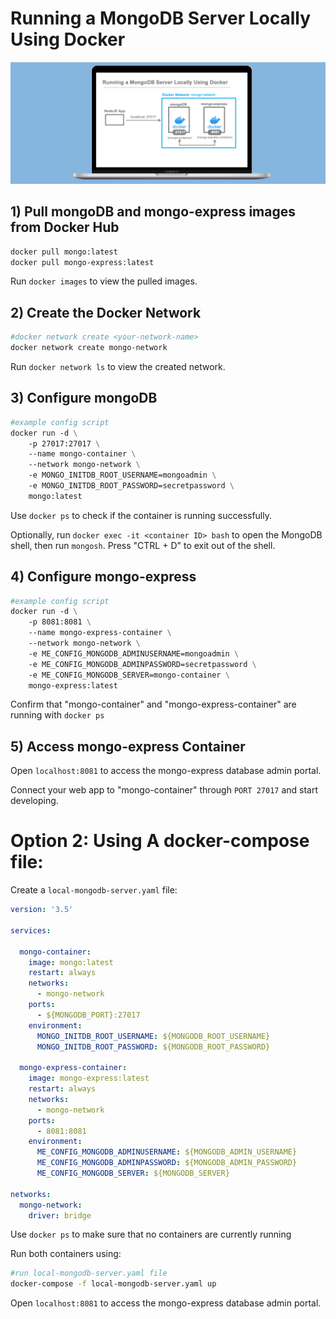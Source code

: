 # Running a MongoDB Server Locally Using Docker 
<img src="assets/images/readme-banner.png">

## 1) Pull mongoDB and mongo-express images from Docker Hub
```dockerfile
docker pull mongo:latest
docker pull mongo-express:latest
```
Run `docker images` to view the pulled images.

## 2) Create the Docker Network
```dockerfile
#docker network create <your-network-name>
docker network create mongo-network
```
Run `docker network ls` to view the created network.

## 3) Configure mongoDB    
```dockerfile
#example config script
docker run -d \
    -p 27017:27017 \
    --name mongo-container \
    --network mongo-network \
    -e MONGO_INITDB_ROOT_USERNAME=mongoadmin \
    -e MONGO_INITDB_ROOT_PASSWORD=secretpassword \
    mongo:latest
```
Use `docker ps` to check if the container is running successfully.

Optionally, run `docker exec -it <container ID> bash` to open the MongoDB shell, then run `mongosh`.
Press "CTRL + D" to exit out of the shell.

## 4) Configure mongo-express
```dockerfile
#example config script
docker run -d \
    -p 8081:8081 \
    --name mongo-express-container \
    --network mongo-network \
    -e ME_CONFIG_MONGODB_ADMINUSERNAME=mongoadmin \
    -e ME_CONFIG_MONGODB_ADMINPASSWORD=secretpassword \
    -e ME_CONFIG_MONGODB_SERVER=mongo-container \
    mongo-express:latest
```
Confirm that "mongo-container" and "mongo-express-container" are running with `docker ps`


## 5) Access mongo-express Container
Open `localhost:8081` to access the mongo-express database admin portal. 

Connect your web app to "mongo-container" through `PORT 27017` and start developing. 


# Option 2: Using A docker-compose file:

Create a `local-mongodb-server.yaml` file:
```yaml
version: '3.5'

services:

  mongo-container:
    image: mongo:latest
    restart: always
    networks:
      - mongo-network
    ports:
      - ${MONGODB_PORT}:27017
    environment:
      MONGO_INITDB_ROOT_USERNAME: ${MONGODB_ROOT_USERNAME}
      MONGO_INITDB_ROOT_PASSWORD: ${MONGODB_ROOT_PASSWORD}

  mongo-express-container:
    image: mongo-express:latest
    restart: always
    networks:
      - mongo-network
    ports:
      - 8081:8081
    environment:
      ME_CONFIG_MONGODB_ADMINUSERNAME: ${MONGODB_ADMIN_USERNAME}
      ME_CONFIG_MONGODB_ADMINPASSWORD: ${MONGODB_ADMIN_PASSWORD}
      ME_CONFIG_MONGODB_SERVER: ${MONGODB_SERVER}

networks:
  mongo-network:
    driver: bridge
```

Use `docker ps` to make sure that no containers are currently running

Run both containers using: 
```bash
#run local-mongodb-server.yaml file
docker-compose -f local-mongodb-server.yaml up
```
Open `localhost:8081` to access the mongo-express database admin portal. 



